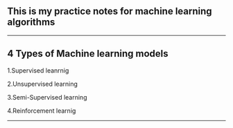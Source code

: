## This is my practice notes for machine learning algorithms 

---
## 4 Types of Machine learning models 

1.Supervised leanrnig

2.Unsupervised learning

3.Semi-Supervised learning 

4.Reinforcement learnig

---
